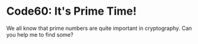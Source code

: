 Code60: It's Prime Time!
====================
We all know that prime numbers are quite important in cryptography. Can you help me to find some?
